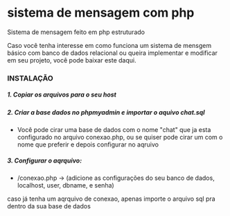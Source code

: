 # sistema de mensagem com php
Sistema de mensagem feito em php estruturado

Caso você tenha interesse em como funciona um sistema de mensgem básico com banco de dados relacional ou queira implementar e modificar em seu projeto, você pode baixar este daqui.

### INSTALAÇÃO

##### 1. Copiar os arquivos para o seu host
##### 2. Criar a base dados no phpmyadmin e importar o aquivo chat.sql
- Você pode cirar uma base de dados com o nome "chat" que ja esta configurado no arquivo conexao.php, ou se quiser pode cirar um com o nome que preferir e depois configurar no aqruivo
##### 3. Configurar o aqrquivo:
- /conexao.php -> (adicione as configurações do seu banco de dados, localhost, user, dbname, e senha)

caso já tenha um aqrquivo de conexao, apenas importe o arquivo sql pra dentro da sua base de dados
